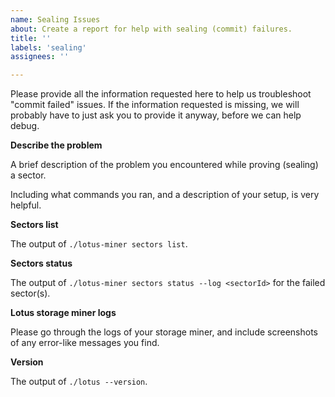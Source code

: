 ```yaml
---
name: Sealing Issues
about: Create a report for help with sealing (commit) failures.
title: ''
labels: 'sealing'
assignees: ''

---
```


Please provide all the information requested here to help us troubleshoot "commit failed" issues.
If the information requested is missing, we will probably have to just ask you to provide it anyway,
before we can help debug.

**Describe the problem**

A brief description of the problem you encountered while proving (sealing) a sector.

Including what commands you ran, and a description of your setup, is very helpful.

**Sectors list**

The output of `./lotus-miner sectors list`.

**Sectors status**

The output of `./lotus-miner sectors status --log <sectorId>` for the failed sector(s).

**Lotus storage miner logs**

Please go through the logs of your storage miner, and include screenshots of any error-like messages you find.

**Version**

The output of `./lotus --version`.

